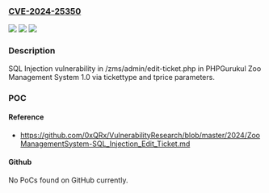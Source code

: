 ### [CVE-2024-25350](https://cve.mitre.org/cgi-bin/cvename.cgi?name=CVE-2024-25350)
![](https://img.shields.io/static/v1?label=Product&message=n%2Fa&color=blue)
![](https://img.shields.io/static/v1?label=Version&message=n%2Fa&color=blue)
![](https://img.shields.io/static/v1?label=Vulnerability&message=n%2Fa&color=brighgreen)

### Description

SQL Injection vulnerability in /zms/admin/edit-ticket.php in PHPGurukul Zoo Management System 1.0 via tickettype and tprice parameters.

### POC

#### Reference
- https://github.com/0xQRx/VulnerabilityResearch/blob/master/2024/ZooManagementSystem-SQL_Injection_Edit_Ticket.md

#### Github
No PoCs found on GitHub currently.

